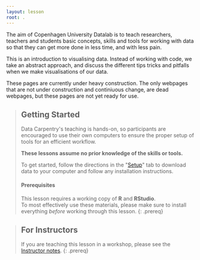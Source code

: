 ```yaml
---
layout: lesson
root: .
---
```


The aim of Copenhagen University Datalab is to teach researchers, teachers and 
students basic concepts, skills and tools for working with data so that they
can get more done in less time, and with less pain.

This is an introduction to visualising data. Instead of working with code, we
take an abstract approach, and discuss the different tips tricks and pitfalls 
when we make visualisations of our data.

These pages are currently under heavy construction. The only webpages that are
not under construction and continiuous change, are dead webpages, but these 
pages are not yet ready for use.

> ## Getting Started
>
> Data Carpentry's teaching is hands-on, so participants are encouraged to use
> their own computers to ensure the proper setup of tools for an efficient
> workflow.
>
> **These lessons assume no prior knowledge of the skills or tools.**
>
> To get started, follow the directions in the "[Setup](setup.html)" tab to
> download data to your computer and follow any installation instructions.
>
> #### Prerequisites
>
> This lesson requires a working copy of **R** and **RStudio**.
> <br>To most effectively use these materials, please make sure to install
> everything *before* working through this lesson.
{: .prereq}

> ## For Instructors
> If you are teaching this lesson in a workshop, please see the
> [Instructor notes](guide/).
{: .prereq}

